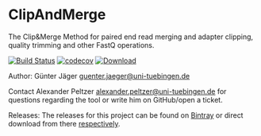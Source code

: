 # ClipAndMerge
The Clip&amp;Merge Method for paired end read merging and adapter clipping, quality trimming and other FastQ operations.

[![Build Status](https://lambda.informatik.uni-tuebingen.de/jenkins/buildStatus/icon?job=ClipAndMerge)](https://lambda.informatik.uni-tuebingen.de/jenkins/view/EAGER/job/ClipAndMerge/)
[![codecov](https://codecov.io/gh/apeltzer/ClipAndMerge/branch/master/graph/badge.svg)](https://codecov.io/gh/apeltzer/ClipAndMerge)
[ ![Download](https://api.bintray.com/packages/apeltzer/EAGER/ClipAndMerge/images/download.svg) ](https://bintray.com/apeltzer/EAGER/ClipAndMerge/_latestVersion)

Author: Günter Jäger <guenter.jaeger@uni-tuebingen.de>

Contact Alexander Peltzer <alexander.peltzer@uni-tuebingen.de> for questions regarding the tool or write him on GitHub/open a ticket.

Releases: The releases for this project can be found on [Bintray](https://bintray.com/apeltzer/EAGER/) or direct download from there [respectively](https://dl.bintray.com/apeltzer/EAGER/com/uni-tuebingen/de/it/eager/).
